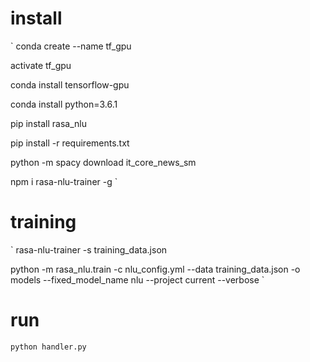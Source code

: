 # install
`
conda create --name tf_gpu

activate tf_gpu

conda install tensorflow-gpu

conda install python=3.6.1

pip install rasa_nlu

pip install -r requirements.txt

python -m spacy download it_core_news_sm

npm i rasa-nlu-trainer -g
`
# training
`
rasa-nlu-trainer -s training_data.json

python -m rasa_nlu.train -c nlu_config.yml --data training_data.json -o models --fixed_model_name nlu --project current --verbose
`
# run
`
python handler.py
`

